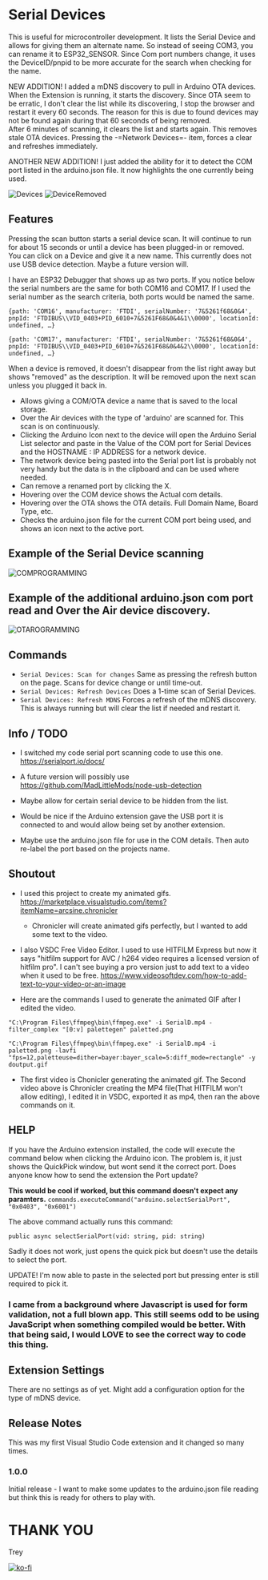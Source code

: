# Serial Devices

This is useful for microcontroller development. It lists the Serial Device and allows for giving them an alternate name. So instead of seeing COM3, you can rename it to ESP32_SENSOR. Since Com port numbers change, it uses the DeviceID/pnpid to be more accurate for the search when checking for the name.

NEW ADDITION! I added a mDNS discovery to pull in Arduino OTA devices.
When the Extension is running, it starts the discovery. Since OTA seem to be erratic, I don't clear the list while its discovering, I stop the browser and restart it every 60 seconds. The reason for this is due to found devices may not be found again during that 60 seconds of being removed.  
After 6 minutes of scanning, it clears the list and starts again. This removes stale OTA devices. Pressing the -=Network Devices=- item, forces a clear and refreshes immediately.

ANOTHER NEW ADDITION! I just added the ability for it to detect the COM port listed in the arduino.json file. It now highlights the one currently being used.

![Devices](https://github.com/Invisibleman1002/serialdevices/blob/master/assets/SerialDevices.png)
![DeviceRemoved](https://github.com/Invisibleman1002/serialdevices/blob/master/assets/Removed.png)

## Features

Pressing the scan button starts a serial device scan. It will continue to run for about 15 seconds or until a device has been plugged-in or removed.  
You can click on a Device and give it a new name.
This currently does not use USB device detection. Maybe a future version will.

I have an ESP32 Debugger that shows up as two ports.
If you notice below the serial numbers are the same for both COM16 and COM17. If I used the serial number as the search criteria, both ports would be named the same.

`{path: 'COM16', manufacturer: 'FTDI', serialNumber: '7&5261f68&0&4', pnpId: 'FTDIBUS\\VID_0403+PID_6010+7&5261F68&0&4&1\\0000', locationId: undefined, …}`

`{path: 'COM17', manufacturer: 'FTDI', serialNumber: '7&5261f68&0&4', pnpId: 'FTDIBUS\\VID_0403+PID_6010+7&5261F68&0&4&2\\0000', locationId: undefined, …}`

When a device is removed, it doesn't disappear from the list right away but shows "removed" as the description. It will be removed upon the next scan unless you plugged it back in.

- Allows giving a COM/OTA device a name that is saved to the local storage.
- Over the Air devices with the type of 'arduino' are scanned for. This scan is on ​continuously.
- Clicking the Arduino Icon next to the device will open the Arduino Serial List selector and paste in the Value of the COM port for Serial Devices and the HOSTNAME : IP ADDRESS for a network device.
- The network device being pasted into the Serial port list is probably not very handy but the data is in the clipboard and can be used where needed.
- Can remove a renamed port by clicking the X.
- Hovering over the COM device shows the Actual com details.
- Hovering over the OTA shows the OTA details. Full Domain Name, Board Type, etc.
- Checks the arduino.json file for the current COM port being used, and shows an icon next to the active port.

## Example of the Serial Device scanning

![COMPROGRAMMING](https://github.com/Invisibleman1002/serialdevices/blob/master/assets/SerialDevices.gif)

## Example of the additional arduino.json com port read and Over the Air device discovery.

![OTAROGRAMMING](https://github.com/Invisibleman1002/serialdevices/blob/master/assets/Serial_OTA.gif)

## Commands

- `Serial ​Devices: Scan for changes` Same as pressing the refresh button on the page. Scans for device change or until time-out.
- `Serial ​Devices: Refresh Devices` Does a 1-time scan of Serial Devices.
- `Serial ​Devices: Refresh MDNS` Forces a refresh of the mDNS discovery. This is always running but will clear the list if needed and restart it.

## Info / TODO

- I switched my code serial port scanning code to use this one. https://serialport.io/docs/

- A future version will possibly use https://github.com/MadLittleMods/node-usb-detection

- Maybe allow for certain serial device to be hidden from the list.

- Would be nice if the Arduino extension gave the USB port it is connected to and would allow being set by another extension.

- Maybe use the arduino.json file for use in the COM details. Then auto re-label the port based on the projects name.

## Shoutout

- I used this project to create my animated gifs. https://marketplace.visualstudio.com/items?itemName=arcsine.chronicler
  - Chronicler will create animated gifs perfectly, but I wanted to add some text to the video.
- I also VSDC Free Video Editor. I used to use HITFILM Express but now it says "hitfilm support for AVC / h264 video requires a licensed version of hitfilm pro". I can't see buying a pro version just to add text to a video when it used to be free. https://www.videosoftdev.com/how-to-add-text-to-your-video-or-an-image

- Here are the commands I used to generate the animated GIF after I edited the video.

```
"C:\Program Files\ffmpeg\bin\ffmpeg.exe" -i SerialD.mp4 -filter_complex "[0:v] palettegen" paletted.png

"C:\Program Files\ffmpeg\bin\ffmpeg.exe" -i SerialD.mp4 -i paletted.png -lavfi "fps=12,paletteuse=dither=bayer:bayer_scale=5:diff_mode=rectangle" -y doutput.gif
```

- The first video is Chonicler generating the animated gif. The Second video above is Chronicler creating the MP4 file(That HITFILM won't allow editing), I edited it in VSDC, exported it as mp4, then ran the above commands on it.

## HELP

If you have the Arduino extension installed, the code will execute the command below when clicking the Arduino icon.
The problem is, it just shows the QuickPick window, but wont send it the correct port. Does anyone know how to send the extension the Port update?

**This would be cool if worked, but this command doesn't expect any paramters.**
`commands.executeCommand("arduino.selectSerialPort", "0x0403", "0x6001")`

The above command actually runs this command:

`public async selectSerialPort(vid: string, pid: string)`

Sadly it does not work, just opens the quick pick but doesn't use the details to select the port.

UPDATE! I'm now able to paste in the selected port but pressing enter is still required to pick it.

### I came from a background where Javascript is used for form validation, not a full blown app. This still seems odd to be using JavaScript when something compiled would be better. With that being said, I would LOVE to see the correct way to code this thing.

## Extension Settings

There are no settings as of yet.
Might add a configuration option for the type of mDNS device.

## Release Notes

This was my first Visual Studio Code extension and it changed so many times.

### 1.0.0

Initial release - I want to make some updates to the arduino.json file reading but think this is ready for others to play with.

# THANK YOU

Trey

[![ko-fi](https://ko-fi.com/img/githubbutton_sm.svg)](https://ko-fi.com/Q5Q510IO8)
